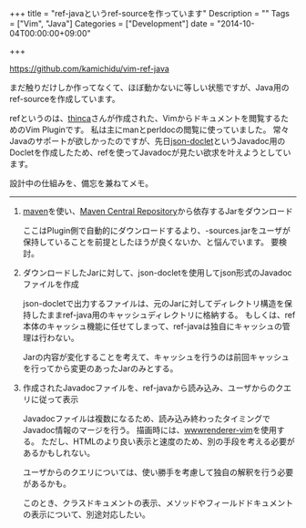 +++
title = "ref-javaというref-sourceを作っています"
Description = ""
Tags = ["Vim", "Java"]
Categories = ["Development"]
date = "2014-10-04T00:00:00+09:00"

+++

https://github.com/kamichidu/vim-ref-java

まだ触りだけしか作ってなくて、ほぼ動かないに等しい状態ですが、Java用のref-sourceを作成しています。

refというのは、[thinca](http://d.hatena.ne.jp/thinca/)さんが作成された、Vimからドキュメントを閲覧するためのVim Pluginです。
私は主にmanとperldocの閲覧に使っていました。
常々Javaのサポートが欲しかったのですが、先日[json-doclet](https://github.com/kamichidu/java-json-doclet)というJavadoc用のDocletを作成したため、refを使ってJavadocが見たい欲求を叶えようとしています。

設計中の仕組みを、備忘を兼ねてメモ。

---

1. [maven](http://maven.apache.org/)を使い、[Maven Central Repository](http://search.maven.org/)から依存するJarをダウンロード

    ここはPlugin側で自動的にダウンロードするより、-sources.jarをユーザが保持していることを前提としたほうが良くないか、と悩んでいます。
    要検討。

1. ダウンロードしたJarに対して、json-docletを使用してjson形式のJavadocファイルを作成

    json-docletで出力するファイルは、元のJarに対してディレクトリ構造を保持したままref-java用のキャッシュディレクトリに格納する。
    もしくは、ref本体のキャッシュ機能に任せてしまって、ref-javaは独自にキャッシュの管理は行わない。

    Jarの内容が変化することを考えて、キャッシュを行うのは前回キャッシュを行ってから変更のあったJarのみとする。

1. 作成されたJavadocファイルを、ref-javaから読み込み、ユーザからのクエリに従って表示

    Javadocファイルは複数になるため、読み込み終わったタイミングでJavadoc情報のマージを行う。
    描画時には、[wwwrenderer-vim](https://github.com/mattn/wwwrenderer-vim)を使用する。
    ただし、HTMLのより良い表示と速度のため、別の手段を考える必要があるかもしれない。

    ユーザからのクエリについては、使い勝手を考慮して独自の解釈を行う必要があるかも。

    このとき、クラスドキュメントの表示、メソッドやフィールドドキュメントの表示について、別途対応したい。
